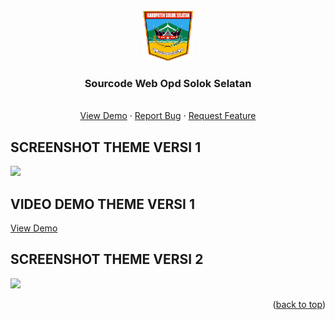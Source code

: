 <div id="top"></div>
<!--
*** Thanks for checking out the Best Sulthanullah. If you have a suggestion
*** that would make this better, please fork the repo and create a pull request
*** or simply open an issue with the tag "enhancement".
*** Don't forget to give the project a star!
*** Thanks again! Now go create something AMAZING! :D
-->


<!-- PROJECT LOGO -->
<br />
<div align="center">
  <a href="https://solselkab.go.id">
    <img src="images/logo.png" alt="Logo" width="80" height="80">
  </a>

  <h3 align="center">Sourcode Web Opd Solok Selatan</h3>

  <p align="center">
    <br />
    <a href="#">View Demo</a>
    ·
    <a href="#">Report Bug</a>
    ·
    <a href="#">Request Feature</a>
  </p>
</div>







<!-- SCREENSHOT THEME VERSI 1 -->
## SCREENSHOT THEME VERSI 1

  <a href="#">
    <img src="images/screenshot.png">
  </a>
  
## VIDEO DEMO THEME VERSI 1
<a href="https://www.youtube.com/watch?v=ud704GpJnag">View Demo</a>

 <!-- SCREENSHOT THEME VERSI 2 -->
## SCREENSHOT THEME VERSI 2

  <a href="#">
    <img src="images/screenshot2.png">
  </a>


<p align="right">(<a href="#top">back to top</a>)</p>
